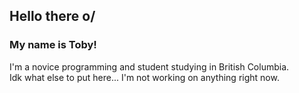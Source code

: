 ## Hello there o/

### My name is Toby!

I'm a novice programming and student studying in British Columbia.  
Idk what else to put here... I'm not working on anything right now.

<!---
MrToby11/MrToby11 is a ✨ special ✨ repository because its `README.md` (this file) appears on your GitHub profile.
You can click the Preview link to take a look at your changes.
--->
